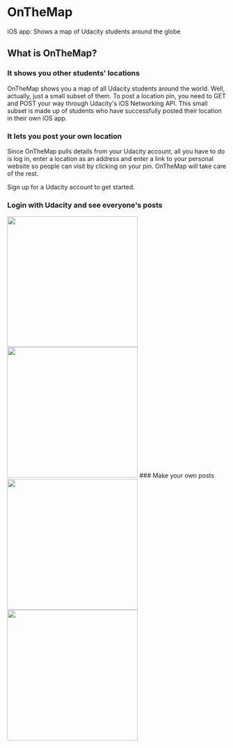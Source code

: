 # OnTheMap
iOS app: Shows a map of Udacity students around the globe

## What is OnTheMap?
### It shows you other students' locations
OnTheMap shows you a map of all Udacity students around the world.
Well, actually, just a small subset of them. To post a location pin, you need to
GET and POST your way through Udacity's iOS Networking API. This small subset
is made up of students who have successfully posted their location in their
own iOS app.
### It lets you post your own location
Since OnTheMap pulls details from your Udacity account, 
all you have to do is log in, enter a location
as an address and enter a link to your personal website so people
can visit by clicking on your pin. OnTheMap will
take care of the rest.

Sign up for a Udacity account to get started.

### Login with Udacity and see everyone's posts
<img src="https://cloud.githubusercontent.com/assets/1900909/17454642/ad03933a-5b6b-11e6-861c-bdc0eb1c3cba.jpg" width="300">
<img src="https://cloud.githubusercontent.com/assets/1900909/17454643/b0c4a7a2-5b6b-11e6-8834-d723ea855d3f.jpg" width="300">
### Make your own posts
<img src="https://cloud.githubusercontent.com/assets/1900909/17454645/b5cb666e-5b6b-11e6-83b6-8e6cc31dae45.jpg" width="300">
<img src="https://cloud.githubusercontent.com/assets/1900909/17454644/b36a54fc-5b6b-11e6-85a8-78d730496b64.jpg" width="300">
